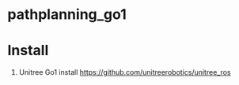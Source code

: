 # pathplanning_go1

# Install
1. Unitree Go1 install
   https://github.com/unitreerobotics/unitree_ros
